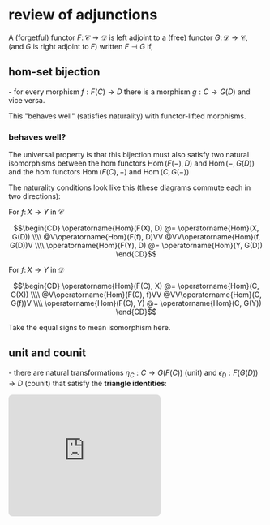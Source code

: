 
# review of adjunctions

A (forgetful) functor $F\colon \mathcal C \to \mathcal D$ is left adjoint to a (free) functor $G\colon \mathcal D \to \mathcal C$, (and $G$ is right adjoint to $F$) written $F \dashv G$ if,

## hom-set bijection

\- for every morphism $f: F(C) \to D$ there is a morphism $g: C \to G(D)$ and vice versa.

This "behaves well" (satisfies naturality) with functor-lifted morphisms.

### behaves well?

The universal property is that this bijection must also satisfy two natural isomorphisms between the hom functors $\operatorname{Hom}(F(-), D)$ and $\operatorname{Hom}(-, G(D))$ and the hom functors $\operatorname{Hom}(F(C), -)$ and $\operatorname{Hom}(C, G(-))$

The naturality conditions look like this (these diagrams commute each in two directions):

For $f\colon X \to Y$ in $\mathcal C$

$$\begin{CD}
\operatorname{Hom}(F(X), D) @= \operatorname{Hom}(X, G(D)) \\\\
@V\operatorname{Hom}(F(f), D)VV @VV\operatorname{Hom}(f, G(D))V \\\\
\operatorname{Hom}(F(Y), D) @= \operatorname{Hom}(Y, G(D))
\end{CD}$$

For $f\colon X \to Y$ in $\mathcal D$

$$\begin{CD}
\operatorname{Hom}(F(C), X) @= \operatorname{Hom}(C, G(X)) \\\\
@V\operatorname{Hom}(F(C), f)VV @VV\operatorname{Hom}(C, G(f))V \\\\
\operatorname{Hom}(F(C), Y) @= \operatorname{Hom}(C, G(Y))
\end{CD}$$

Take the equal signs to mean isomorphism here.

## unit and counit

\- there are natural transformations $\eta_C: C \to G(F(C))$ (unit) and $\epsilon_D: F(G(D)) \to D$ (counit) that satisfy the **triangle identities**:

<!-- https://q.uiver.app/#q=WzAsNixbMCwwLCJGKEMpIl0sWzEsMSwiRihDKSJdLFsxLDAsIkYoRyhGKEMpKSkiXSxbMywwLCJHKEYoRyhEKSkpIl0sWzMsMSwiRyhEKSJdLFsyLDAsIkcoRCkiXSxbNSw0XSxbMCwxXSxbMCwyLCJGKFxcZXRhX0MpIl0sWzUsMywiXFxldGFfe0coRCl9Il0sWzMsNCwiRyhcXGVwc2lsb25fRCkiXSxbMiwxLCJcXGVwc2lsb25fe0YoQyl9Il1d -->
<iframe class="quiver-embed" src="https://q.uiver.app/#q=WzAsNixbMCwwLCJGKEMpIl0sWzEsMSwiRihDKSJdLFsxLDAsIkYoRyhGKEMpKSkiXSxbMywwLCJHKEYoRyhEKSkpIl0sWzMsMSwiRyhEKSJdLFsyLDAsIkcoRCkiXSxbNSw0XSxbMCwxXSxbMCwyLCJGKFxcZXRhX0MpIl0sWzUsMywiXFxldGFfe0coRCl9Il0sWzMsNCwiRyhcXGVwc2lsb25fRCkiXSxbMiwxLCJcXGVwc2lsb25fe0YoQyl9Il1d&embed" height="240" style="border-radius: 8px; border: none;"></iframe>